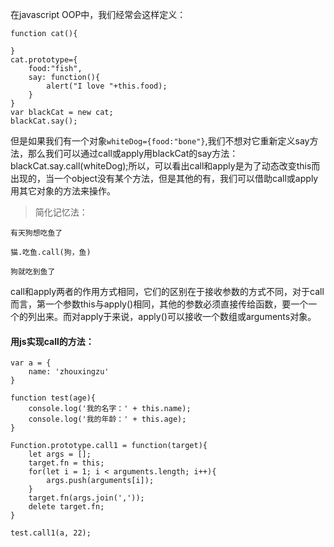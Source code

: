 在javascript OOP中，我们经常会这样定义：     
```
function cat(){
	
}
cat.prototype={     
	food:"fish",     
	say: function(){
		alert("I love "+this.food);     
	}
}
var blackCat = new cat;
blackCat.say(); 
```

但是如果我们有一个对象`whiteDog={food:"bone"}`,我们不想对它重新定义say方法，那么我们可以通过call或apply用blackCat的say方法：blackCat.say.call(whiteDog);所以，可以看出call和apply是为了动态改变this而出现的，当一个object没有某个方法，但是其他的有，我们可以借助call或apply用其它对象的方法来操作。

> 简化记忆法：
```
有天狗想吃鱼了

猫.吃鱼.call(狗，鱼)

狗就吃到鱼了
```

call和apply两者的作用方式相同，它们的区别在于接收参数的方式不同，对于call而言，第一个参数this与apply()相同，其他的参数必须直接传给函数，要一个一个的列出来。而对apply于来说，apply()可以接收一个数组或arguments对象。


#### 用js实现call的方法：
```
var a = {
	name: 'zhouxingzu'
}

function test(age){
	console.log('我的名字：' + this.name);
	console.log('我的年龄：' + this.age);
}

Function.prototype.call1 = function(target){
	let args = [];
	target.fn = this;
	for(let i = 1; i < arguments.length; i++){
		args.push(arguments[i]);
	}
	target.fn(args.join(','));
	delete target.fn;
}

test.call1(a, 22);
```